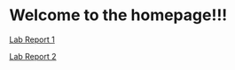 # Welcome to the homepage!!!

[Lab Report 1](https://github.com/jonathannnty/cse15l-lab-reports/blob/main/cse15l-lab/labreport1.html)

[Lab Report 2](https://github.com/jonathannnty/cse15l-lab-reports/blob/main/cse15l-lab/labreport2.html)
